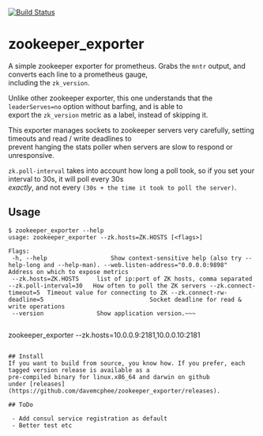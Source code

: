 [![Build Status](https://travis-ci.org/davemcphee/zookeeper_exporter.svg?branch=master)](https://travis-ci.org/davemcphee/zookeeper_exporter)
# zookeeper_exporter
A simple zookeeper exporter for prometheus. Grabs the `mntr` output, and converts each line to a prometheus gauge,  
including the `zk_version`.  
  
Unlike other zookeeper exporter, this one understands that the `leaderServes=no` option without barfing, and is able to  
export the `zk_version` metric as a label, instead of skipping it.   
  
This exporter manages sockets to zookeeper servers very carefully, setting timeouts and read / write deadlines to  
prevent hanging the stats poller when servers are slow to respond or unresponsive.   
  
`zk.poll-interval` takes into account how long a poll took, so if you set your interval to 30s, it will poll every 30s  
*exactly*, and not every `(30s + the time it took to poll the server)`.   
  
## Usage  
  
~~~  
$ zookeeper_exporter --help  
usage: zookeeper_exporter --zk.hosts=ZK.HOSTS [<flags>]  
  
Flags:  
 -h, --help                  Show context-sensitive help (also try --help-long and --help-man). --web.listen-address="0.0.0.0:9898"                              Address on which to expose metrics  
 --zk.hosts=ZK.HOSTS     list of ip:port of ZK hosts, comma separated --zk.poll-interval=30   How often to poll the ZK servers --zk.connect-timeout=5  Timeout value for connecting to ZK --zk.connect-rw-deadline=5                              Socket deadline for read & write operations  
 --version               Show application version.~~~  
  
~~~  
zookeeper_exporter --zk.hosts=10.0.0.9:2181,10.0.0.10:2181  
~~~  
  
## Install  
If you want to build from source, you know how. If you prefer, each tagged version release is available as a  
pre-compiled binary for linux.x86_64 and darwin on github   
under [releases](https://github.com/davemcphee/zookeeper_exporter/releases).  
  
## ToDo  
  
 - Add consul service registration as default  
 - Better test etc
